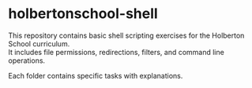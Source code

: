 # holbertonschool-shell

This repository contains basic shell scripting exercises for the Holberton School curriculum.  
It includes file permissions, redirections, filters, and command line operations.

Each folder contains specific tasks with explanations.

